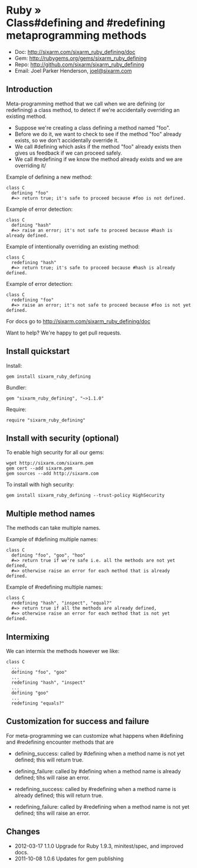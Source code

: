 # Ruby » <br> Class#defining and #redefining metaprogramming methods

* Doc: <http://sixarm.com/sixarm_ruby_defining/doc>
* Gem: <http://rubygems.org/gems/sixarm_ruby_defining>
* Repo: <http://github.com/sixarm/sixarm_ruby_defining>
* Email: Joel Parker Henderson, <joel@sixarm.com>


## Introduction

Meta-programming method that we call when we are defining (or redefining) a class method, to detect if we're accidentally overriding an existing method.

  * Suppose we're creating a class defining a method named "foo".
  * Before we do it, we want to check to see if the method "foo" already exists, so we don't accidentally override it.
  * We call #defining which asks if the method "foo" already exists then gives us feedback if we can proceed safely.
  * We call #redefining if we know the method already exists and we are overriding it/

Example of defining a new method:

    class C
      defining "foo" 
      #=> return true; it's safe to proceed because #foo is not defined.

Example of error detection:

    class C
      defining "hash"
      #=> raise an error; it's not safe to proceed because #hash is already defined.

Example of intentionally overriding an existing method:

    class C
      redefining "hash"  
      #=> return true; it's safe to proceed because #hash is already defined.

Example of error detection:

    class C
      redefining "foo"  
      #=> raise an error; it's not safe to proceed because #foo is not yet defined.


For docs go to <http://sixarm.com/sixarm_ruby_defining/doc>

Want to help? We're happy to get pull requests.



## Install quickstart

Install:

    gem install sixarm_ruby_defining

Bundler:

    gem "sixarm_ruby_defining", "~>1.1.0"

Require:

    require "sixarm_ruby_defining"


## Install with security (optional)

To enable high security for all our gems:

    wget http://sixarm.com/sixarm.pem
    gem cert --add sixarm.pem
    gem sources --add http://sixarm.com

To install with high security:

    gem install sixarm_ruby_defining --trust-policy HighSecurity


## Multiple method names

The methods can take multiple names.

Example of #defining multiple names:

    class C
      defining "foo", "goo", "hoo"
      #=> return true if we're safe i.e. all the methods are not yet defined,
      #=> otherwise raise an error for each method that is already defined.


Example of #redefining multiple names:

    class C
      redefining "hash", "inspect", "equal?"
      #=> return true if all the methods are already defined,
      #=> otherwise raise an error for each method that is not yet defined.


## Intermixing

We can intermix the methods however we like:

    class C
      ...
      defining "foo", "goo"
      ...
      redefining "hash", "inspect"
      ...
      defining "goo"
      ...
      redefining "equals?"
   

## Customization for success and failure

For meta-programming we can customize what happens when #defining and #redefining encounter methods that are

  * defining_success: called by #defining when a method name is not yet defined; this will return true.

  * defining_failure: called by #defining when a method name is already defined; tihs will raise an error.

  * redefining_success: called by #redefining when a method name is already defined; this will return true.

  * redefining_failure: called by #redefining when a method name is not yet defined; tihs will raise an error.

   
## Changes

* 2012-03-17 1.1.0 Upgrade for Ruby 1.9.3, minitest/spec, and improved docs.
* 2011-10-08 1.0.6 Updates for gem publishing
